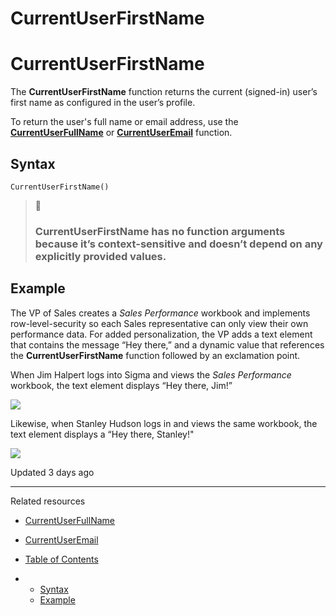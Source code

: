 # CurrentUserFirstName

# CurrentUserFirstName

The **CurrentUserFirstName** function returns the current (signed-in) user’s first name as configured in the user’s profile.

To return the user's full name or email address, use the **[CurrentUserFullName](/docs/currentuserfullname)** or **[CurrentUserEmail](/docs/currentuseremail)** function.

## Syntax

```
CurrentUserFirstName()
```

> 📘
>
> ### **CurrentUserFirstName** has no function arguments because it’s context-sensitive and doesn’t depend on any explicitly provided values.

## Example

The VP of Sales creates a *Sales Performance* workbook and implements row-level-security so each Sales representative can only view their own performance data. For added personalization, the VP adds a text element that contains the message “Hey there,” and a dynamic value that references the **CurrentUserFirstName** function followed by an exclamation point.

When Jim Halpert logs into Sigma and views the *Sales Performance* workbook, the text element displays “Hey there, Jim!”

![](https://sigma-docs-screenshots.s3.us-west-2.amazonaws.com/Functions/currentuserfirstname_example1.png)

Likewise, when Stanley Hudson logs in and views the same workbook, the text element displays a “Hey there, Stanley!"

![](https://sigma-docs-screenshots.s3.us-west-2.amazonaws.com/Functions/currentuserfirstname_example2.png)

Updated 3 days ago

---

Related resources

* [CurrentUserFullName](/docs/currentuserfullname)
* [CurrentUserEmail](/docs/currentuseremail)

* [Table of Contents](#)
* + [Syntax](#syntax)
  + [Example](#example)